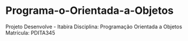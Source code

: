 # Programa-o-Orientada-a-Objetos
Projeto Desenvolve - Itabira 
Disciplina: Programação Orientada a Objetos 
Matrícula: PDITA345
